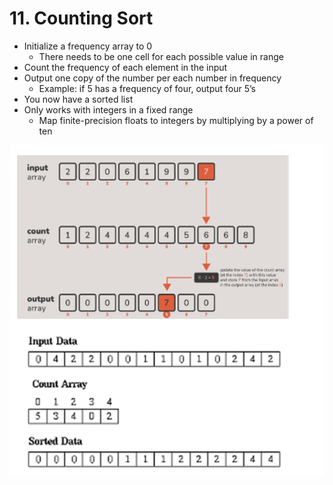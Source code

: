 # 11. Counting Sort

* Initialize a frequency array to 0
  * There needs to be one cell for each possible value in range
* Count the frequency of each element in the input
* Output one copy of the number per each number in frequency
  * Example: if 5 has a frequency of four, output four 5’s
* You now have a sorted list
* Only works with integers in a fixed range
  * Map finite-precision floats to integers by multiplying by a power of ten

![1713361834607](image/11.Counting_sort/1713361834607.png)
